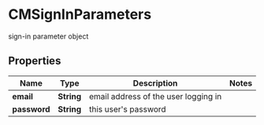 

# CMSignInParameters

sign-in parameter object

## Properties

| Name | Type | Description | Notes |
|------------ | ------------- | ------------- | -------------|
|**email** | **String** | email address of the user logging in |  |
|**password** | **String** | this user&#39;s password |  |



